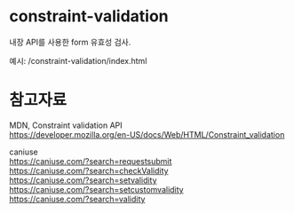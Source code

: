 # constraint-validation
내장 API를 사용한 form 유효성 검사.



예시: /constraint-validation/index.html


# 참고자료

MDN, Constraint validation API
<br/> https://developer.mozilla.org/en-US/docs/Web/HTML/Constraint_validation


caniuse
<br/>https://caniuse.com/?search=requestsubmit
<br/>https://caniuse.com/?search=checkValidity
<br/>https://caniuse.com/?search=setvalidity
<br/>https://caniuse.com/?search=setcustomvalidity
<br/>https://caniuse.com/?search=validity
